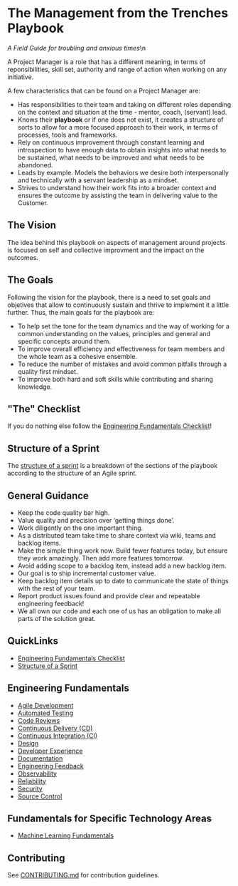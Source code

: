 # The Management from the Trenches Playbook
*A Field Guide for troubling and anxious times*\n


A Project Manager is a role that has a different meaning, in terms of reponsibilities, skill set, authority and range of action when working on any initiative.

A few characteristics that can be found on a Project Manager are:

* Has responsibilities to their team and taking on different roles depending on the context and situation at the time - mentor, coach, (servant) lead.
* Knows their **playbook** or if one does not exist, it creates a structure of sorts to allow for a more focused approach to their work, in terms of processes, tools and frameworks.
* Rely on continuous improvement through constant learning and introspection to have enough data to obtain insights into what needs to be sustained, what needs to be improved and what needs to be abandoned.
* Leads by example. Models the behaviors we desire both interpersonally and technically with a servant leadership as a mindset.
* Strives to understand how their work fits into a broader context and ensures the outcome by assisting the team in delivering value to the Customer.


## The Vision

The idea behind this playbook on aspects of management around projects is focused on self and collective improvment and the impact on the outcomes.


## The Goals

Following the vision for the playbook, there is a need to set goals and objetives that allow to continuously sustain and thrive to implement it a little further. Thus, the main goals for the playbook are:

* To help set the tone for the team dynamics and the way of working for a common understanding on the values, principles and general and specific concepts around them.
* To improve overall efficiency and effectiveness for team members and the whole team as a cohesive ensemble.
* To reduce the number of mistakes and avoid common pitfalls through a quality first mindset.
* To improve both hard and soft skills while contributing and sharing knowledge.


## "The" Checklist

If you do nothing else follow the [Engineering Fundamentals Checklist](ENG-FUNDAMENTALS-CHECKLIST.md)!

## Structure of a Sprint

The [structure of a sprint](SPRINT-STRUCTURE.md) is a breakdown of the sections of the playbook according to the structure of an Agile sprint.

## General Guidance

* Keep the code quality bar high.
* Value quality and precision over ‘getting things done’.
* Work diligently on the one important thing.
* As a distributed team take time to share context via wiki, teams and backlog items.
* Make the simple thing work now. Build fewer features today, but ensure they work amazingly. Then add more features tomorrow.
* Avoid adding scope to a backlog item, instead add a new backlog item.
* Our goal is to ship incremental customer value.
* Keep backlog item details up to date to communicate the state of things with the rest of your team.
* Report product issues found and provide clear and repeatable engineering feedback!
* We all own our code and each one of us has an obligation to make all parts of the solution great.

## QuickLinks

* [Engineering Fundamentals Checklist](ENG-FUNDAMENTALS-CHECKLIST.md)
* [Structure of a Sprint](SPRINT-STRUCTURE.md)

## Engineering Fundamentals

* [Agile Development](agile-development/README.md)
* [Automated Testing](automated-testing/README.md)
* [Code Reviews](code-reviews/README.md)
* [Continuous Delivery (CD)](continuous-delivery/README.md)
* [Continuous Integration (CI)](continuous-integration/README.md)
* [Design](design/README.md)
* [Developer Experience](developer-experience/README.md)
* [Documentation](documentation/README.md)
* [Engineering Feedback](engineering-feedback/README.md)
* [Observability](observability/README.md)
* [Reliability](reliability/README.md)
* [Security](security/README.md)
* [Source Control](source-control/README.md)

## Fundamentals for Specific Technology Areas

* [Machine Learning Fundamentals](machine-learning/README.md)

## Contributing

See [CONTRIBUTING.md](https://github.com/microsoft/code-with-engineering-playbook/tree/master/CONTRIBUTING.md) for contribution guidelines.
